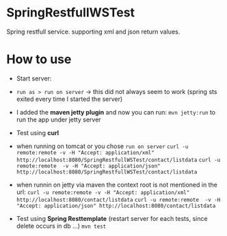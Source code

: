 SpringRestfullWSTest
====================
Spring restfull service. supporting xml and json return values.

How to use
==========
* Start server: 
 * `run as > run on server` -> this did not always seem to work (spring sts exited every time I started the server)
 * I added the **maven jetty plugin** and now you can run:
	`mvn jetty:run`  to run the app under jetty server

* Test using **curl**
 * when running on tomcat or you chose `run on server`
	`curl -u remote:remote -v -H "Accept: application/xml" http://localhost:8080/SpringRestfullWSTest/contact/listdata`
	`curl -u remote:remote 	-v -H "Accept: application/json" http://localhost:8080/SpringRestfullWSTest/contact/listdata`
 * when runnin on jetty via maven the context root is not mentioned in the url:
	`curl -u remote:remote -v -H "Accept: application/xml" http://localhost:8080/contact/listdata`
	`curl -u remote:remote 	-v -H "Accept: application/json" http://localhost:8080/contact/listdata`

* Test using **Spring Resttemplate** (restart server for each tests, since delete occurs in db ...)
	`mvn test`